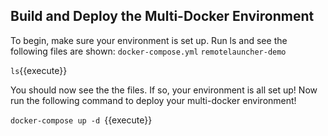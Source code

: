 ## Build and Deploy the Multi-Docker Environment


To begin, make sure your environment is set up. Run ls and see the following files are shown:
`docker-compose.yml`
`remotelauncher-demo`

`ls`{{execute}}

You should now see the the files. If so, your environment is all set up! Now run the following command to deploy your multi-docker environment!


`docker-compose up -d `{{execute}}